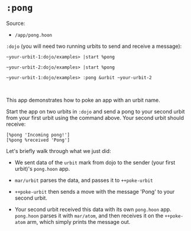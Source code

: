 # `:pong`

Source:

-   `/app/pong.hoon`

`:dojo` (you will need two running urbits to send and receive a message):

    ~your-urbit-1:dojo/examples> |start %pong

    ~your-urbit-2:dojo/examples> |start %pong

    ~your-urbit-1:dojo/examples> :pong &urbit ~your-urbit-2

<br />

This app demonstrates how to poke an app with an urbit name.

Start the app on two urbits in `:dojo` and send a pong to your second urbit from
your first urbit using the command above. Your second urbit should receive:

    [%pong 'Incoming pong!']
    [%pong %received 'Pong']

Let's briefly walk through what we just did:

-   We sent data of the `urbit` mark from dojo to the sender (your first
    urbit)'s `pong.hoon` app.

-   `mar/urbit` parses the data, and passes it to `++poke-urbit`

-   `++poke-urbit` then sends a move with the message 'Pong' to your second
    urbit.

-   Your second urbit received this data with its own `pong.hoon` app.
    `pong.hoon` parses it with `mar/atom`, and then receives it on the
    `++poke-atom` arm, which simply prints the message out.
